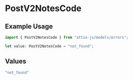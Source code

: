 # PostV2NotesCode

## Example Usage

```typescript
import { PostV2NotesCode } from "attio-js/models/errors";

let value: PostV2NotesCode = "not_found";
```

## Values

```typescript
"not_found"
```